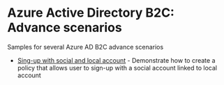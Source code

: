 # Azure Active Directory B2C: Advance scenarios

Samples for several Azure AD B2C advance scenarios 

- [Sing-up with social and local account](sign-up-with-social-and-local-account) - Demonstrate how to create a policy that allows user to sign-up with a social account linked to local account